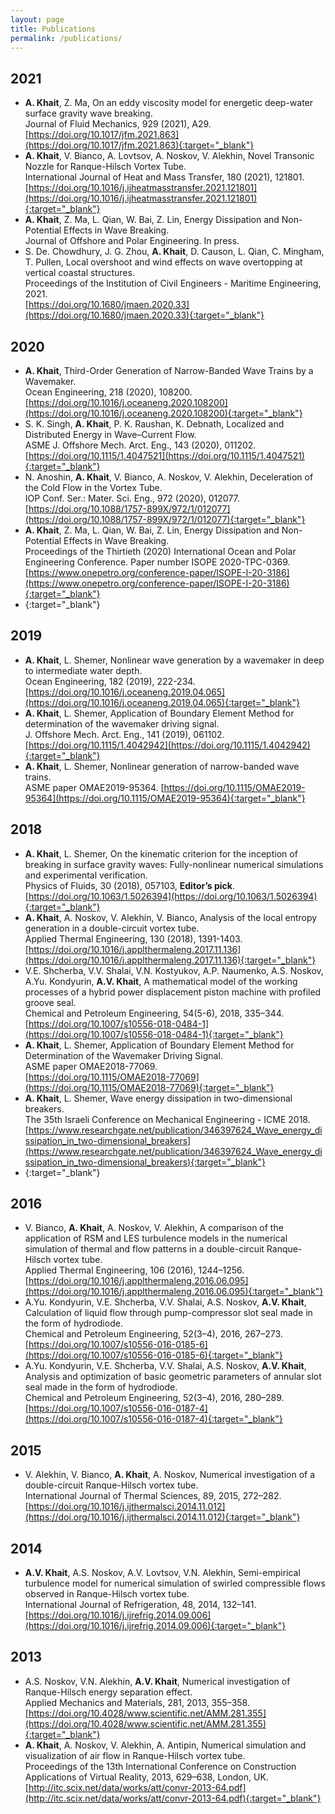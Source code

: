 ```yaml
---
layout: page
title: Publications
permalink: /publications/
---
```


## 2021

- __A. Khait__, Z. Ma, On an eddy viscosity model for energetic deep-water surface gravity wave breaking.\
  Journal of Fluid Mechanics, 929 (2021), A29.\
  [https://doi.org/10.1017/jfm.2021.863](https://doi.org/10.1017/jfm.2021.863){:target="_blank"}
- __A. Khait__, V. Bianco, A. Lovtsov, A. Noskov, V. Alekhin, Novel Transonic Nozzle for Ranque-Hilsch Vortex Tube.\
  International Journal of Heat and Mass Transfer, 180 (2021), 121801.\
  [https://doi.org/10.1016/j.ijheatmasstransfer.2021.121801](https://doi.org/10.1016/j.ijheatmasstransfer.2021.121801){:target="_blank"}
- __A. Khait__, Z. Ma, L. Qian, W. Bai, Z. Lin, Energy Dissipation and Non-Potential Effects in Wave Breaking.\
  Journal of Offshore and Polar Engineering. In press.
- S. De. Chowdhury, J. G. Zhou, __A. Khait__, D. Causon, L. Qian, C. Mingham, T. Pullen,
  Local overshoot and wind effects on wave overtopping at vertical coastal structures.\
  Proceedings of the Institution of Civil Engineers - Maritime Engineering, 2021.\
  [https://doi.org/10.1680/jmaen.2020.33](https://doi.org/10.1680/jmaen.2020.33){:target="_blank"}  

## 2020

- __A. Khait__, Third-Order Generation of Narrow-Banded Wave Trains by a Wavemaker.\
  Ocean Engineering, 218 (2020), 108200.\
  [https://doi.org/10.1016/j.oceaneng.2020.108200](https://doi.org/10.1016/j.oceaneng.2020.108200){:target="_blank"}
- S. K. Singh, __A. Khait__, P. K. Raushan, K. Debnath, Localized and Distributed Energy in Wave–Current Flow.\
  ASME J. Offshore Mech. Arct. Eng., 143 (2020), 011202.\
  [https://doi.org/10.1115/1.4047521](https://doi.org/10.1115/1.4047521){:target="_blank"}
- N. Anoshin, __A. Khait__, V. Bianco, A. Noskov, V. Alekhin, Deceleration of the Cold Flow in the Vortex Tube.\
  IOP Conf. Ser.: Mater. Sci. Eng., 972 (2020), 012077.
  [https://doi.org/10.1088/1757-899X/972/1/012077](https://doi.org/10.1088/1757-899X/972/1/012077){:target="_blank"}
- __A. Khait__, Z. Ma, L. Qian, W. Bai, Z. Lin, Energy Dissipation and Non-Potential Effects in Wave Breaking.\
  Proceedings of the Thirtieth (2020) International Ocean and Polar Engineering Conference. Paper number ISOPE 2020-TPC-0369.
  [https://www.onepetro.org/conference-paper/ISOPE-I-20-3186](https://www.onepetro.org/conference-paper/ISOPE-I-20-3186){:target="_blank"}
- [](){:target="_blank"}

## 2019

- __A. Khait__, L. Shemer, Nonlinear wave generation by a wavemaker in deep to intermediate water depth.\
  Ocean Engineering, 182 (2019), 222-234.\
  [https://doi.org/10.1016/j.oceaneng.2019.04.065](https://doi.org/10.1016/j.oceaneng.2019.04.065){:target="_blank"}
- __A. Khait__, L. Shemer, Application of Boundary Element Method for determination of the wavemaker driving signal.\
  J. Offshore Mech. Arct. Eng., 141 (2019), 061102.\
  [https://doi.org/10.1115/1.4042942](https://doi.org/10.1115/1.4042942){:target="_blank"}
- __A. Khait__, L. Shemer, Nonlinear generation of narrow-banded wave trains.\
  ASME paper OMAE2019-95364.
  [https://doi.org/10.1115/OMAE2019-95364](https://doi.org/10.1115/OMAE2019-95364){:target="_blank"}

## 2018

- __A. Khait__, L. Shemer, On the kinematic criterion for the inception of breaking in surface gravity waves:
  Fully-nonlinear numerical simulations and experimental verification.\
  Physics of Fluids, 30 (2018), 057103, __Editor’s pick__.\
  [https://doi.org/10.1063/1.5026394](https://doi.org/10.1063/1.5026394){:target="_blank"}
- __A. Khait__, A. Noskov, V. Alekhin, V. Bianco, Analysis of the local entropy generation in a double-circuit vortex tube.\
  Applied Thermal Engineering, 130 (2018), 1391-1403.\
  [https://doi.org/10.1016/j.applthermaleng.2017.11.136](https://doi.org/10.1016/j.applthermaleng.2017.11.136){:target="_blank"}
- V.E. Shcherba, V.V. Shalai, V.N. Kostyukov, A.P. Naumenko, A.S. Noskov, A.Yu. Kondyurin, __A.V. Khait__,
  A mathematical model of the working processes of a hybrid power displacement piston machine with profiled groove seal.\
  Chemical and Petroleum Engineering, 54(5-6), 2018, 335–344.\
  [https://doi.org/10.1007/s10556-018-0484-1](https://doi.org/10.1007/s10556-018-0484-1){:target="_blank"}
- __A. Khait__, L. Shemer, Application of Boundary Element Method for Determination of the Wavemaker Driving Signal.\
  ASME paper OMAE2018-77069.\
  [https://doi.org/10.1115/OMAE2018-77069](https://doi.org/10.1115/OMAE2018-77069){:target="_blank"}
- __A. Khait__, L. Shemer, Wave energy dissipation in two-dimensional breakers.\
  The 35th Israeli Conference on Mechanical Engineering - ICME 2018.\
  [https://www.researchgate.net/publication/346397624_Wave_energy_dissipation_in_two-dimensional_breakers](https://www.researchgate.net/publication/346397624_Wave_energy_dissipation_in_two-dimensional_breakers){:target="_blank"}
- [](){:target="_blank"}

## 2016

- V. Bianco, __A. Khait__, A. Noskov, V. Alekhin, A comparison of the application of RSM and LES turbulence models
  in the numerical simulation of thermal and flow patterns in a double-circuit Ranque-Hilsch vortex tube.\
  Applied Thermal Engineering, 106 (2016), 1244–1256.
  [https://doi.org/10.1016/j.applthermaleng.2016.06.095](https://doi.org/10.1016/j.applthermaleng.2016.06.095){:target="_blank"}
- A.Yu. Kondyurin, V.E. Shcherba, V.V. Shalai, A.S. Noskov, __A.V. Khait__,
  Calculation of liquid flow through pump-compressor slot seal made in the form of hydrodiode.\
  Chemical and Petroleum Engineering, 52(3–4), 2016, 267–273.\
  [https://doi.org/10.1007/s10556-016-0185-6](https://doi.org/10.1007/s10556-016-0185-6){:target="_blank"}
- A.Yu. Kondyurin, V.E. Shcherba, V.V. Shalai, A.S. Noskov, __A.V. Khait__,
  Analysis and optimization of basic geometric parameters of annular slot seal made in the form of hydrodiode.\
  Chemical and Petroleum Engineering, 52(3–4), 2016, 280–289.
  [https://doi.org/10.1007/s10556-016-0187-4](https://doi.org/10.1007/s10556-016-0187-4){:target="_blank"}

## 2015

- V. Alekhin, V. Bianco, __A. Khait__, A. Noskov, Numerical investigation of a double-circuit Ranque-Hilsch vortex tube.\
  International Journal of Thermal Sciences, 89, 2015, 272–282.\
  [https://doi.org/10.1016/j.ijthermalsci.2014.11.012](https://doi.org/10.1016/j.ijthermalsci.2014.11.012){:target="_blank"}

## 2014

- __A.V. Khait__, A.S. Noskov, A.V. Lovtsov, V.N. Alekhin, Semi-empirical turbulence model for numerical simulation
  of swirled compressible flows observed in Ranque-Hilsch vortex tube.\
  International Journal of Refrigeration, 48, 2014, 132–141.\
  [https://doi.org/10.1016/j.ijrefrig.2014.09.006](https://doi.org/10.1016/j.ijrefrig.2014.09.006){:target="_blank"}

## 2013

- A.S. Noskov, V.N. Alekhin, __A.V. Khait__, Numerical investigation of Ranque-Hilsch energy separation effect.\
  Applied Mechanics and Materials, 281, 2013, 355–358.
  [https://doi.org/10.4028/www.scientific.net/AMM.281.355](https://doi.org/10.4028/www.scientific.net/AMM.281.355){:target="_blank"}
- __A. Khait__, A. Noskov, V. Alekhin, A. Antipin,
  Numerical simulation and visualization of air flow in Ranque-Hilsch vortex tube.\
  Proceedings of the 13th International Conference on Construction Applications of Virtual Reality,
  2013, 629–638, London, UK.\
  [http://itc.scix.net/data/works/att/convr-2013-64.pdf](http://itc.scix.net/data/works/att/convr-2013-64.pdf){:target="_blank"}